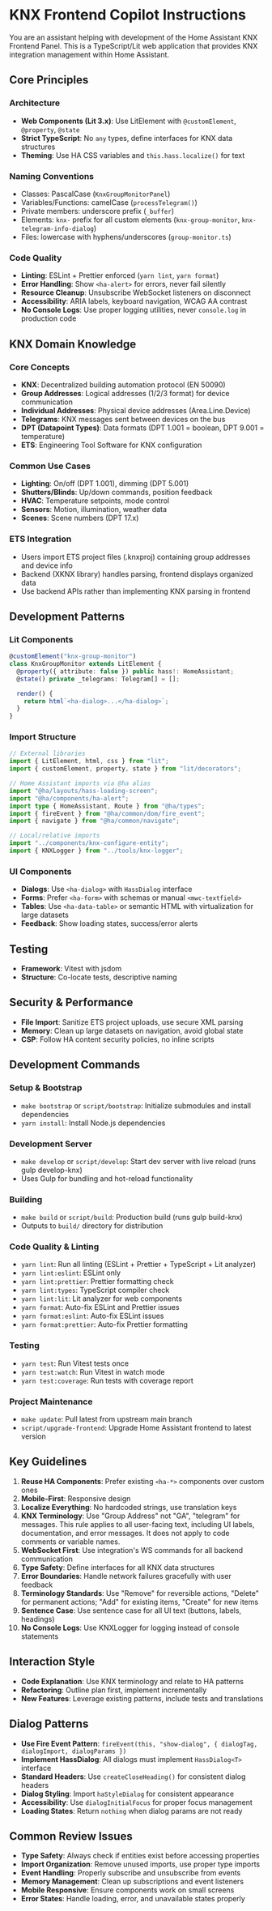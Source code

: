 # KNX Frontend Copilot Instructions

You are an assistant helping with development of the Home Assistant KNX Frontend Panel. This is a TypeScript/Lit web application that provides KNX integration management within Home Assistant.

## Core Principles

### Architecture

- **Web Components (Lit 3.x)**: Use LitElement with `@customElement`, `@property`, `@state`
- **Strict TypeScript**: No `any` types, define interfaces for KNX data structures
- **Theming**: Use HA CSS variables and `this.hass.localize()` for text

### Naming Conventions

- Classes: PascalCase (`KnxGroupMonitorPanel`)
- Variables/Functions: camelCase (`processTelegram()`)
- Private members: underscore prefix (`_buffer`)
- Elements: `knx-` prefix for all custom elements (`knx-group-monitor`, `knx-telegram-info-dialog`)
- Files: lowercase with hyphens/underscores (`group-monitor.ts`)

### Code Quality

- **Linting**: ESLint + Prettier enforced (`yarn lint`, `yarn format`)
- **Error Handling**: Show `<ha-alert>` for errors, never fail silently
- **Resource Cleanup**: Unsubscribe WebSocket listeners on disconnect
- **Accessibility**: ARIA labels, keyboard navigation, WCAG AA contrast
- **No Console Logs**: Use proper logging utilities, never `console.log` in production code

## KNX Domain Knowledge

### Core Concepts

- **KNX**: Decentralized building automation protocol (EN 50090)
- **Group Addresses**: Logical addresses (1/2/3 format) for device communication
- **Individual Addresses**: Physical device addresses (Area.Line.Device)
- **Telegrams**: KNX messages sent between devices on the bus
- **DPT (Datapoint Types)**: Data formats (DPT 1.001 = boolean, DPT 9.001 = temperature)
- **ETS**: Engineering Tool Software for KNX configuration

### Common Use Cases

- **Lighting**: On/off (DPT 1.001), dimming (DPT 5.001)
- **Shutters/Blinds**: Up/down commands, position feedback
- **HVAC**: Temperature setpoints, mode control
- **Sensors**: Motion, illumination, weather data
- **Scenes**: Scene numbers (DPT 17.x)

### ETS Integration

- Users import ETS project files (.knxproj) containing group addresses and device info
- Backend (XKNX library) handles parsing, frontend displays organized data
- Use backend APIs rather than implementing KNX parsing in frontend

## Development Patterns

### Lit Components

```typescript
@customElement("knx-group-monitor")
class KnxGroupMonitor extends LitElement {
  @property({ attribute: false }) public hass!: HomeAssistant;
  @state() private _telegrams: Telegram[] = [];

  render() {
    return html`<ha-dialog>...</ha-dialog>`;
  }
}
```

### Import Structure

```typescript
// External libraries
import { LitElement, html, css } from "lit";
import { customElement, property, state } from "lit/decorators";

// Home Assistant imports via @ha alias
import "@ha/layouts/hass-loading-screen";
import "@ha/components/ha-alert";
import type { HomeAssistant, Route } from "@ha/types";
import { fireEvent } from "@ha/common/dom/fire_event";
import { navigate } from "@ha/common/navigate";

// Local/relative imports
import "../components/knx-configure-entity";
import { KNXLogger } from "../tools/knx-logger";
```

### UI Components

- **Dialogs**: Use `<ha-dialog>` with `HassDialog` interface
- **Forms**: Prefer `<ha-form>` with schemas or manual `<mwc-textfield>`
- **Tables**: Use `<ha-data-table>` or semantic HTML with virtualization for large datasets
- **Feedback**: Show loading states, success/error alerts

## Testing

- **Framework**: Vitest with jsdom
- **Structure**: Co-locate tests, descriptive naming

## Security & Performance

- **File Import**: Sanitize ETS project uploads, use secure XML parsing
- **Memory**: Clean up large datasets on navigation, avoid global state
- **CSP**: Follow HA content security policies, no inline scripts

## Development Commands

### Setup & Bootstrap

- `make bootstrap` or `script/bootstrap`: Initialize submodules and install dependencies
- `yarn install`: Install Node.js dependencies

### Development Server

- `make develop` or `script/develop`: Start dev server with live reload (runs gulp develop-knx)
- Uses Gulp for bundling and hot-reload functionality

### Building

- `make build` or `script/build`: Production build (runs gulp build-knx)
- Outputs to `build/` directory for distribution

### Code Quality & Linting

- `yarn lint`: Run all linting (ESLint + Prettier + TypeScript + Lit analyzer)
- `yarn lint:eslint`: ESLint only
- `yarn lint:prettier`: Prettier formatting check
- `yarn lint:types`: TypeScript compiler check
- `yarn lint:lit`: Lit analyzer for web components
- `yarn format`: Auto-fix ESLint and Prettier issues
- `yarn format:eslint`: Auto-fix ESLint issues
- `yarn format:prettier`: Auto-fix Prettier formatting

### Testing

- `yarn test`: Run Vitest tests once
- `yarn test:watch`: Run Vitest in watch mode
- `yarn test:coverage`: Run tests with coverage report

### Project Maintenance

- `make update`: Pull latest from upstream main branch
- `script/upgrade-frontend`: Upgrade Home Assistant frontend to latest version

## Key Guidelines

1. **Reuse HA Components**: Prefer existing `<ha-*>` components over custom ones
2. **Mobile-First**: Responsive design
3. **Localize Everything**: No hardcoded strings, use translation keys
4. **KNX Terminology**: Use "Group Address" not "GA", "telegram" for messages. This rule applies to all user-facing text, including UI labels, documentation, and error messages. It does not apply to code comments or variable names.
5. **WebSocket First**: Use integration's WS commands for all backend communication
6. **Type Safety**: Define interfaces for all KNX data structures
7. **Error Boundaries**: Handle network failures gracefully with user feedback
8. **Terminology Standards**: Use "Remove" for reversible actions, "Delete" for permanent actions; "Add" for existing items, "Create" for new items
9. **Sentence Case**: Use sentence case for all UI text (buttons, labels, headings)
10. **No Console Logs**: Use KNXLogger for logging instead of console statements

## Interaction Style

- **Code Explanation**: Use KNX terminology and relate to HA patterns
- **Refactoring**: Outline plan first, implement incrementally
- **New Features**: Leverage existing patterns, include tests and translations

## Dialog Patterns

- **Use Fire Event Pattern**: `fireEvent(this, "show-dialog", { dialogTag, dialogImport, dialogParams })`
- **Implement HassDialog**: All dialogs must implement `HassDialog<T>` interface
- **Standard Headers**: Use `createCloseHeading()` for consistent dialog headers
- **Dialog Styling**: Import `haStyleDialog` for consistent appearance
- **Accessibility**: Use `dialogInitialFocus` for proper focus management
- **Loading States**: Return `nothing` when dialog params are not ready

## Common Review Issues

- **Type Safety**: Always check if entities exist before accessing properties
- **Import Organization**: Remove unused imports, use proper type imports
- **Event Handling**: Properly subscribe and unsubscribe from events
- **Memory Management**: Clean up subscriptions and event listeners
- **Mobile Responsive**: Ensure components work on small screens
- **Error States**: Handle loading, error, and unavailable states properly
